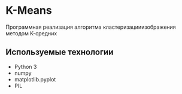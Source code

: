 # K-Means

Программная реализация алгоритма кластеризацииизображения методом K-средних

## Используемые технологии
- Python 3
- numpy
- matplotlib.pyplot
- PIL
